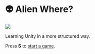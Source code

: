 # :alien: Alien Where?

[![](https://cloud.githubusercontent.com/assets/4499581/26067366/e62bb1ec-3991-11e7-9b77-d408fe0466fe.png)](http://innocent-grandmother.surge.sh)

Learning Unity in a more structured way.

Press **S** to [start a game](http://innocent-grandmother.surge.sh).
